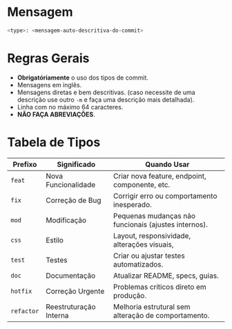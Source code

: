 # Mensagem
```bash
<type>: <mensagem-auto-descritiva-do-commit>
```
# Regras Gerais
- **Obrigatóriamente** o uso dos tipos de commit.
- Mensagens em inglês.
- Mensagens diretas e bem descritivas. (caso necessite de uma descrição use outro `-m` e faça uma descrição mais detalhada).
- Linha com no máximo 64 caracteres.
- **NÃO FAÇA ABREVIAÇÕES**.
# Tabela de Tipos
| Prefixo    | Significado            | Quando Usar                                          |
| ---------- | ---------------------- | ---------------------------------------------------- |
| `feat`     | Nova Funcionalidade    | Criar nova feature, endpoint, componente, etc.       |
| `fix`      | Correção de Bug        | Corrigir erro ou comportamento inesperado.           |
| `mod`      | Modificação            | Pequenas mudanças não funcionais (ajustes internos). |
| `css`      | Estilo                 | Layout, responsividade, alterações visuais,          |
| `test`     | Testes                 | Criar ou ajustar testes automatizados.               |
| `doc`      | Documentação           | Atualizar README, specs, guias.                      |
| `hotfix`   | Correção Urgente       | Problemas críticos direto em produção.               |
| `refactor` | Reestruturação Interna | Melhoria estrutural sem alteração de comportamento.  
